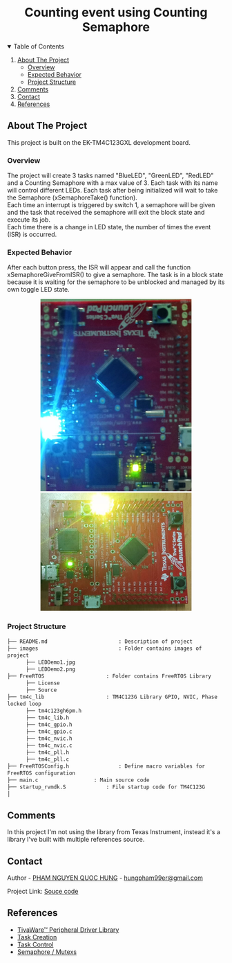 <!-- PROJECT LOGO -->
<br />
<p align="center">
  <h1 align="center">Counting event using Counting Semaphore</h1>
  
  

<!-- TABLE OF CONTENTS -->
<details open="open">
  <summary>Table of Contents</summary>
  <ol>
    <li>
      <a href="#about-the-project">About The Project</a>
      <ul>
        <li><a href="#overview">Overview</a></li>
		<li><a href="#expected-behavior">Expected Behavior</a></li>
		<li><a href="#project-structure">Project Structure</a></li>
      </ul>
    </li>
	<li><a href="#comments">Comments</a></li>
    <li><a href="#contact">Contact</a></li>
    <li><a href="#references">References</a></li>
  </ol>
</details>



<!-- ABOUT THE PROJECT -->
## About The Project

This project is built on the EK-TM4C123GXL development board.

### Overview

The project will create 3 tasks named "BlueLED", "GreenLED", "RedLED" and a Counting Semaphore with a max value of 3. Each task with its name will control different LEDs. Each task after being initialized will wait to take the Semaphore (xSemaphoreTake() function).<br>
Each time an interrupt is triggered by switch 1, a semaphore will be given and the task that received the semaphore will exit the block state and execute its job.<br>
Each time there is a change in LED state, the number of times the event (ISR) is occurred.

### Expected Behavior
<p>
After each button press, the ISR will appear and call the function xSemaphoreGiveFromISR() to give a semaphore. The task is in a block state because it is waiting for the semaphore to be unblocked and managed by its own toggle LED state. 
<p align="center">
  <img src="images/LEDDemo1.jpg" width="350" title="hover text">
  <img src="images/LEDDemo2.png" width="350" title="hover text">
</p>


### Project Structure

```
├── README.md              			: Description of project
├── images              			: Folder contains images of project
      ├── LEDDemo1.jpg
      ├── LEDDemo2.png
├── FreeRTOS					: Folder contains FreeRTOS Library
      ├── License
      ├── Source
├── tm4c_lib					: TM4C123G Library GPIO, NVIC, Phase locked loop
      ├── tm4c123gh6pm.h
      ├── tm4c_lib.h
      ├── tm4c_gpio.h
      ├── tm4c_gpio.c
      ├── tm4c_nvic.h
      ├── tm4c_nvic.c
      ├── tm4c_pll.h
      ├── tm4c_pll.c
├── FreeRTOSConfig.h				: Define macro variables for FreeRTOS configuration
├── main.c					: Main source code
├── startup_rvmdk.S				: File startup code for TM4C123G
│   
```

<!-- GETTING STARTED -->
## Comments
In this project I'm not using the library from Texas Instrument, instead it's a library I've built with multiple references source.

<!-- CONTACT -->
## Contact

Author - [PHAM NGUYEN QUOC HUNG](https://hun9pham.github.io) - hungpham99er@gmail.com

Project Link: [Souce code](https://github.com/hun9pham/freertos-roadmap/tree/main/Project/Couting%20event%20using%20counting%20semaphore)



<!-- References -->
## References
* [TivaWare™ Peripheral Driver Library](www.ti.com/lit/ug/spmu298e/spmu298e.pdf)
* [Task Creation](https://www.freertos.org/a00019.html)
* [Task Control](https://www.freertos.org/a00112.html)
* [Semaphore / Mutexs](https://www.freertos.org/a00113.html)
